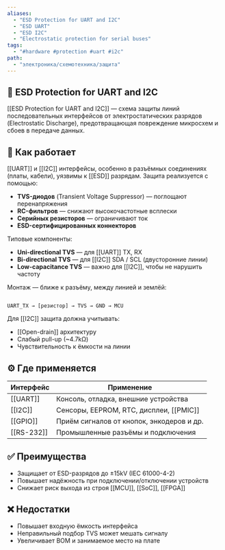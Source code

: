 ```yaml
---
aliases:
  - "ESD Protection for UART and I2C"
  - "ESD UART"
  - "ESD I2C"
  - "Electrostatic protection for serial buses"
tags:
  - "#hardware #protection #uart #i2c"
path:
  - "электроника/схемотехника/защита"
---
```


## 📌 ESD Protection for UART and I2C  
[[ESD Protection for UART and I2C]] — схема защиты линий последовательных интерфейсов от электростатических разрядов (Electrostatic Discharge), предотвращающая повреждение микросхем и сбоев в передаче данных.

## 🧠 Как работает  
[[UART]] и [[I2C]] интерфейсы, особенно в разъёмных соединениях (платы, кабели), уязвимы к [[ESD]] разрядам. Защита реализуется с помощью:

- **TVS-диодов** (Transient Voltage Suppressor) — поглощают перенапряжения  
- **RC-фильтров** — снижают высокочастотные всплески  
- **Серийных резисторов** — ограничивают ток  
- **ESD-сертифицированных коннекторов**

Типовые компоненты:

- **Uni-directional TVS** — для [[UART]] TX, RX  
- **Bi-directional TVS** — для [[I2C]] SDA / SCL (двусторонние линии)  
- **Low-capacitance TVS** — важно для [[I2C]], чтобы не нарушить частоту

Монтаж — ближе к разъёму, между линией и землёй:

```

UART_TX → [резистор] → TVS → GND → MCU

```

Для [[I2C]] защита должна учитывать:

- [[Open-drain]] архитектуру  
- Слабый pull-up (~4.7kΩ)  
- Чувствительность к ёмкости на линии

## ⚙️ Где применяется

| Интерфейс       | Применение                                     |
|------------------|------------------------------------------------|
| [[UART]]         | Консоль, отладка, внешние устройства           |
| [[I2C]]          | Сенсоры, EEPROM, RTC, дисплеи, [[PMIC]]        |
| [[GPIO]]         | Приём сигналов от кнопок, энкодеров и др.      |
| [[RS-232]]       | Промышленные разъёмы и подключения             |

## ✅ Преимущества  
- Защищает от ESD-разрядов до ±15kV (IEC 61000-4-2)  
- Повышает надёжность при подключении/отключении устройств  
- Снижает риск выхода из строя [[MCU]], [[SoC]], [[FPGA]]

## ❌ Недостатки  
- Повышает входную ёмкость интерфейса  
- Неправильный подбор TVS может мешать сигналу  
- Увеличивает BOM и занимаемое место на плате
